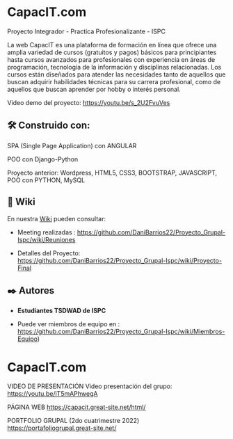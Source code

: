 # CapacIT.com       

Proyecto Integrador - Practica Profesionalizante - ISPC

La web CapacIT es una plataforma de formación en línea que ofrece una amplia variedad de cursos (gratuitos y pagos) básicos para principiantes hasta cursos avanzados para profesionales con experiencia en áreas de programación, tecnología de la información y disciplinas relacionadas. Los cursos están diseñados para atender las necesidades tanto de aquellos que buscan adquirir habilidades técnicas para su carrera profesional, como de aquellos que buscan aprender por hobby o interés personal.

Video demo del proyecto: https://youtu.be/s_2U2FvuVes


## 🛠️ Construido con:

SPA (Single Page Application) con ANGULAR

POO con Django-Python


Proyecto anterior: Wordpress, HTML5, CSS3, BOOTSTRAP, JAVASCRIPT, POO con PYTHON, MySQL



## 📖 Wiki 

En nuestra [Wiki]( ) pueden consultar:

  * Meeting realizadas : https://github.com/DaniBarrios22/Proyecto_Grupal-Ispc/wiki/Reuniones

  * Detalles del Proyecto: https://github.com/DaniBarrios22/Proyecto_Grupal-Ispc/wiki/Proyecto-Final


## ✒️ Autores 

* **Estudiantes TSDWAD de ISPC**

* Puede ver miembros de equipo en : https://github.com/DaniBarrios22/Proyecto_Grupal-Ispc/wiki/Miembros-Equipo)



# CapacIT.com

VIDEO DE PRESENTACIÓN
Video presentación del grupo: https://youtu.be/iT5mAPhwegA

PÁGINA WEB
https://capacit.great-site.net/html/

PORTFOLIO GRUPAL (2do cuatrimestre 2022)
https://portafoliogrupal.great-site.net/
